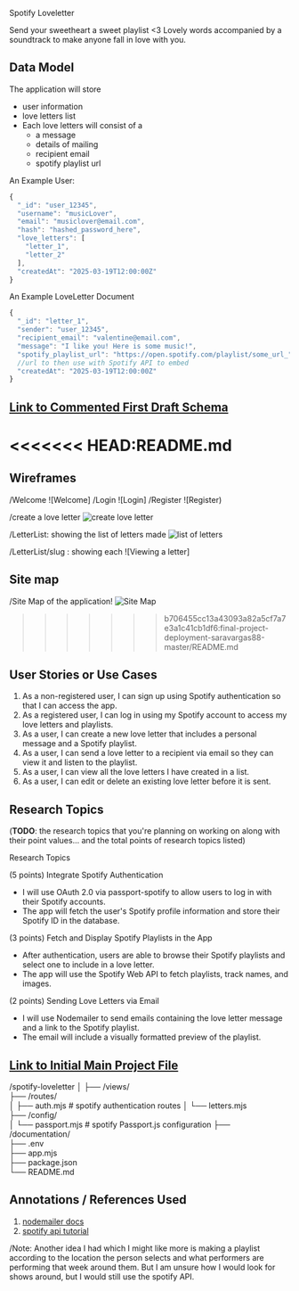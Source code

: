 Spotify Loveletter

Send your sweetheart a sweet playlist <3
Lovely words accompanied by a soundtrack to make anyone fall in love with you. 


## Data Model

The application will store 
- user information 
- love letters list 
- Each love letters will consist of a 
    - a message
    - details of mailing
    - recipient email 
    - spotify playlist url 

An Example User:

```javascript
{
  "_id": "user_12345",  
  "username": "musicLover",  
  "email": "musiclover@email.com", 
  "hash": "hashed_password_here",  
  "love_letters": [ 
    "letter_1",
    "letter_2"
  ],
  "createdAt": "2025-03-19T12:00:00Z" 
}

```

An Example LoveLetter Document
```javascript
{
  "_id": "letter_1",  
  "sender": "user_12345",  
  "recipient_email": "valentine@email.com",  
  "message": "I like you! Here is some music!", 
  "spotify_playlist_url": "https://open.spotify.com/playlist/some_url_", 
  //url to then use with Spotify API to embed
  "createdAt": "2025-03-19T12:00:00Z"  
}
```

## [Link to Commented First Draft Schema](db.mjs) 

<<<<<<< HEAD:README.md
=======
## Wireframes

/Welcome
![Welcome]
/Login 
![Login]
/Register 
![Register)

/create a love letter
![create love letter]()

/LetterList: showing the list of letters made
![list of letters]()

/LetterList/slug : showing each 
![Viewing a letter]

## Site map
/Site Map of the application!
![Site Map]()
>>>>>>> b706455cc13a43093a82a5cf7a7e3a1c41cb1df6:final-project-deployment-saravargas88-master/README.md

## User Stories or Use Cases
1. As a non-registered user, I can sign up using Spotify authentication so that I can access the app.
2. As a registered user, I can log in using my Spotify account to access my love letters and playlists.
3. As a user, I can create a new love letter that includes a personal message and a Spotify playlist.
4. As a user, I can send a love letter to a recipient via email so they can view it and listen to the playlist.
5. As a user, I can view all the love letters I have created in a list.
6. As a user, I can edit or delete an existing love letter before it is sent.


## Research Topics

(__TODO__: the research topics that you're planning on working on along with their point values... and the total points of research topics listed)

Research Topics

(5 points) Integrate Spotify Authentication
- I will use OAuth 2.0 via passport-spotify to allow users to log in with their Spotify accounts.
- The app will fetch the user's Spotify profile information and store their Spotify ID in the database.

(3 points) Fetch and Display Spotify Playlists in the App

- After authentication, users are able to browse their Spotify playlists and select one to include in a love letter.
- The app will use the Spotify Web API to fetch playlists, track names, and images.

(2 points) Sending Love Letters via Email
- I will use Nodemailer to send emails containing the love letter message and a link to the Spotify playlist.
- The email will include a visually formatted preview of the playlist.

## [Link to Initial Main Project File](app.mjs) 
/spotify-loveletter
│
├── /views/                
├── /routes/                 
│   ├── auth.mjs    # spotify authentication routes
│   └── letters.mjs          
├── /config/                
│   └── passport.mjs # spotify Passport.js configuration
├── /documentation/          
├── .env                     
├── app.mjs                  
├── package.json             
└── README.md               


## Annotations / References Used
1. [nodemailer docs](https://www.nodemailer.com/) 
2. [spotify api tutorial](https://developer.spotify.com/documentation/web-api) 


/Note: Another idea I had which I might like more is making a playlist according to the location the person selects and what performers are performing that week around them. But I am unsure how I would look for shows around, but I would still use the spotify API. 
